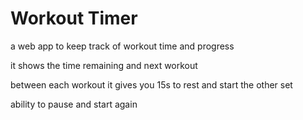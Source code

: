 # Workout Timer
a web app to keep track of workout time and progress

it shows the time remaining and next workout

between each workout it gives you 15s to rest and start the other set

ability to pause and start again